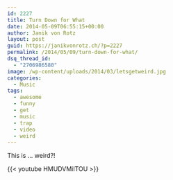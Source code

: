 ```yaml
---
id: 2227
title: Turn Down for What
date: 2014-05-09T06:55:15+00:00
author: Janik von Rotz
layout: post
guid: https://janikvonrotz.ch/?p=2227
permalink: /2014/05/09/turn-down-for-what/
dsq_thread_id:
  - "2706986580"
image: /wp-content/uploads/2014/03/letsgetweird.jpg
categories:
  - Music
tags:
  - awesome
  - funny
  - get
  - music
  - trap
  - video
  - weird
---
```

This is ... weird?!

{{< youtube HMUDVMiITOU >}}